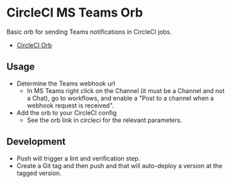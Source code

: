 # CircleCI MS Teams Orb

Basic orb for sending Teams notifications in CircleCI jobs.

* [CircleCI Orb](https://circleci.com/developer/orbs/orb/simpleviewinc/circleci-ms-teams)

## Usage

* Determine the Teams webhook url
    * In MS Teams right click on the Channel (it must be a Channel and not a Chat), go to workflows, and enable a "Post to a channel when a webhook request is received".
* Add the orb to your CircleCI config
    * See the orb link in circleci for the relevant parameters.

## Development

* Push will trigger a lint and verification step.
* Create a Git tag and then push and that will auto-deploy a version at the tagged version.
